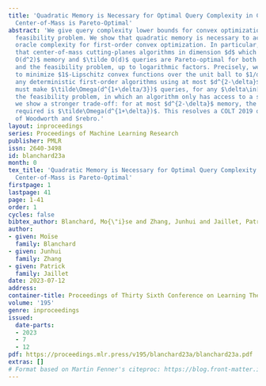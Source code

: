 ```yaml
---
title: 'Quadratic Memory is Necessary for Optimal Query Complexity in Convex Optimization:
  Center-of-Mass is Pareto-Optimal'
abstract: 'We give query complexity lower bounds for convex optimization and the related
  feasibility problem. We show that quadratic memory is necessary to achieve the optimal
  oracle complexity for first-order convex optimization. In particular, this shows
  that center-of-mass cutting-planes algorithms in dimension $d$ which use $\tilde
  O(d^2)$ memory and $\tilde O(d)$ queries are Pareto-optimal for both convex optimization
  and the feasibility problem, up to logarithmic factors. Precisely, we prove that
  to minimize $1$-Lipschitz convex functions over the unit ball to $1/d^4$ accuracy,
  any deterministic first-order algorithms using at most $d^{2-\delta}$ bits of memory
  must make $\tilde\Omega(d^{1+\delta/3})$ queries, for any $\delta\in[0,1]$. For
  the feasibility problem, in which an algorithm only has access to a separation oracle,
  we show a stronger trade-off: for at most $d^{2-\delta}$ memory, the number of queries
  required is $\tilde\Omega(d^{1+\delta})$. This resolves a COLT 2019 open problem
  of Woodworth and Srebro.'
layout: inproceedings
series: Proceedings of Machine Learning Research
publisher: PMLR
issn: 2640-3498
id: blanchard23a
month: 0
tex_title: 'Quadratic Memory is Necessary for Optimal Query Complexity in Convex Optimization:
  Center-of-Mass is Pareto-Optimal'
firstpage: 1
lastpage: 41
page: 1-41
order: 1
cycles: false
bibtex_author: Blanchard, Mo{\"i}se and Zhang, Junhui and Jaillet, Patrick
author:
- given: Moïse
  family: Blanchard
- given: Junhui
  family: Zhang
- given: Patrick
  family: Jaillet
date: 2023-07-12
address: 
container-title: Proceedings of Thirty Sixth Conference on Learning Theory
volume: '195'
genre: inproceedings
issued:
  date-parts:
  - 2023
  - 7
  - 12
pdf: https://proceedings.mlr.press/v195/blanchard23a/blanchard23a.pdf
extras: []
# Format based on Martin Fenner's citeproc: https://blog.front-matter.io/posts/citeproc-yaml-for-bibliographies/
---
```

